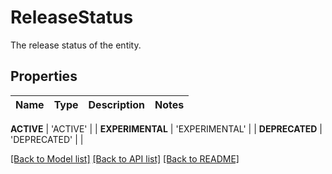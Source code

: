 # ReleaseStatus

The release status of the entity.

## Properties

Name | Type | Description | Notes
------------ | ------------- | ------------- | -------------

**ACTIVE** | 'ACTIVE' | |
**EXPERIMENTAL** | 'EXPERIMENTAL' | |
**DEPRECATED** | 'DEPRECATED' | |

[\[Back to Model list\]](../README.md#documentation-for-models) [\[Back to API list\]](../README.md#documentation-for-api-endpoints) [\[Back to README\]](../README.md)
